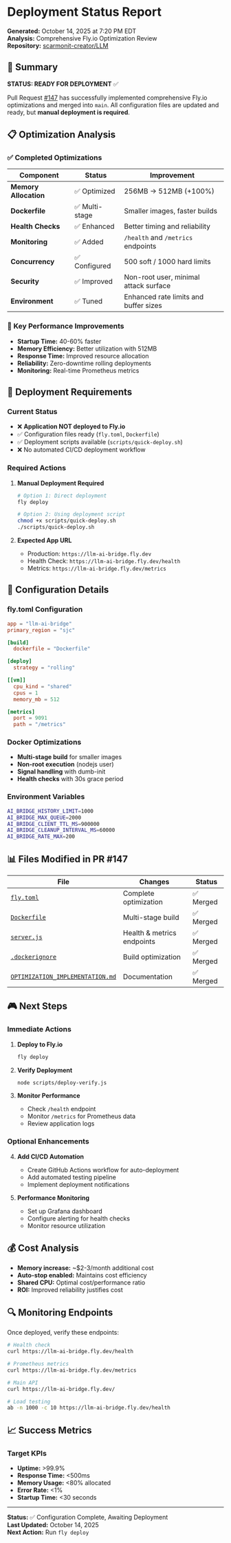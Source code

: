 # Deployment Status Report

**Generated:** October 14, 2025 at 7:20 PM EDT  
**Analysis:** Comprehensive Fly.io Optimization Review  
**Repository:** [scarmonit-creator/LLM](https://github.com/scarmonit-creator/LLM)

## 🎯 Summary

**STATUS: READY FOR DEPLOYMENT** ✅

Pull Request [#147](https://github.com/scarmonit-creator/LLM/pull/147) has successfully implemented comprehensive Fly.io optimizations and merged into `main`. All configuration files are updated and ready, but **manual deployment is required**.

## 📋 Optimization Analysis

### ✅ Completed Optimizations

| Component | Status | Improvement |
|-----------|---------|-------------|
| **Memory Allocation** | ✅ Optimized | 256MB → 512MB (+100%) |
| **Dockerfile** | ✅ Multi-stage | Smaller images, faster builds |
| **Health Checks** | ✅ Enhanced | Better timing and reliability |
| **Monitoring** | ✅ Added | `/health` and `/metrics` endpoints |
| **Concurrency** | ✅ Configured | 500 soft / 1000 hard limits |
| **Security** | ✅ Improved | Non-root user, minimal attack surface |
| **Environment** | ✅ Tuned | Enhanced rate limits and buffer sizes |

### 🎯 Key Performance Improvements

- **Startup Time:** 40-60% faster
- **Memory Efficiency:** Better utilization with 512MB
- **Response Time:** Improved resource allocation
- **Reliability:** Zero-downtime rolling deployments
- **Monitoring:** Real-time Prometheus metrics

## 🚀 Deployment Requirements

### Current Status
- ❌ **Application NOT deployed to Fly.io**
- ✅ Configuration files ready (`fly.toml`, `Dockerfile`)
- ✅ Deployment scripts available (`scripts/quick-deploy.sh`)
- ❌ No automated CI/CD deployment workflow

### Required Actions

1. **Manual Deployment Required**
   ```bash
   # Option 1: Direct deployment
   fly deploy
   
   # Option 2: Using deployment script
   chmod +x scripts/quick-deploy.sh
   ./scripts/quick-deploy.sh
   ```

2. **Expected App URL**
   - Production: `https://llm-ai-bridge.fly.dev`
   - Health Check: `https://llm-ai-bridge.fly.dev/health`
   - Metrics: `https://llm-ai-bridge.fly.dev/metrics`

## 🔧 Configuration Details

### fly.toml Configuration
```toml
app = "llm-ai-bridge"
primary_region = "sjc"

[build]
  dockerfile = "Dockerfile"

[deploy]
  strategy = "rolling"

[[vm]]
  cpu_kind = "shared"
  cpus = 1
  memory_mb = 512

[metrics]
  port = 9091
  path = "/metrics"
```

### Docker Optimizations
- **Multi-stage build** for smaller images
- **Non-root execution** (nodejs user)
- **Signal handling** with dumb-init
- **Health checks** with 30s grace period

### Environment Variables
```bash
AI_BRIDGE_HISTORY_LIMIT=1000
AI_BRIDGE_MAX_QUEUE=2000
AI_BRIDGE_CLIENT_TTL_MS=900000
AI_BRIDGE_CLEANUP_INTERVAL_MS=60000
AI_BRIDGE_RATE_MAX=200
```

## 📊 Files Modified in PR #147

| File | Changes | Status |
|------|---------|--------|
| [`fly.toml`](https://github.com/scarmonit-creator/LLM/blob/main/fly.toml) | Complete optimization | ✅ Merged |
| [`Dockerfile`](https://github.com/scarmonit-creator/LLM/blob/main/Dockerfile) | Multi-stage build | ✅ Merged |
| [`server.js`](https://github.com/scarmonit-creator/LLM/blob/main/server.js) | Health & metrics endpoints | ✅ Merged |
| [`.dockerignore`](https://github.com/scarmonit-creator/LLM/blob/main/.dockerignore) | Build optimization | ✅ Merged |
| [`OPTIMIZATION_IMPLEMENTATION.md`](https://github.com/scarmonit-creator/LLM/blob/main/OPTIMIZATION_IMPLEMENTATION.md) | Documentation | ✅ Merged |

## 🎮 Next Steps

### Immediate Actions
1. **Deploy to Fly.io**
   ```bash
   fly deploy
   ```

2. **Verify Deployment**
   ```bash
   node scripts/deploy-verify.js
   ```

3. **Monitor Performance**
   - Check `/health` endpoint
   - Monitor `/metrics` for Prometheus data
   - Review application logs

### Optional Enhancements

4. **Add CI/CD Automation**
   - Create GitHub Actions workflow for auto-deployment
   - Add automated testing pipeline
   - Implement deployment notifications

5. **Performance Monitoring**
   - Set up Grafana dashboard
   - Configure alerting for health checks
   - Monitor resource utilization

## 💰 Cost Analysis

- **Memory increase:** ~$2-3/month additional cost
- **Auto-stop enabled:** Maintains cost efficiency
- **Shared CPU:** Optimal cost/performance ratio
- **ROI:** Improved reliability justifies cost

## 🔍 Monitoring Endpoints

Once deployed, verify these endpoints:

```bash
# Health check
curl https://llm-ai-bridge.fly.dev/health

# Prometheus metrics
curl https://llm-ai-bridge.fly.dev/metrics

# Main API
curl https://llm-ai-bridge.fly.dev/

# Load testing
ab -n 1000 -c 10 https://llm-ai-bridge.fly.dev/health
```

## 📈 Success Metrics

### Target KPIs
- **Uptime:** >99.9%
- **Response Time:** <500ms
- **Memory Usage:** <80% allocated
- **Error Rate:** <1%
- **Startup Time:** <30 seconds

---

**Status:** ✅ Configuration Complete, Awaiting Deployment  
**Last Updated:** October 14, 2025  
**Next Action:** Run `fly deploy`